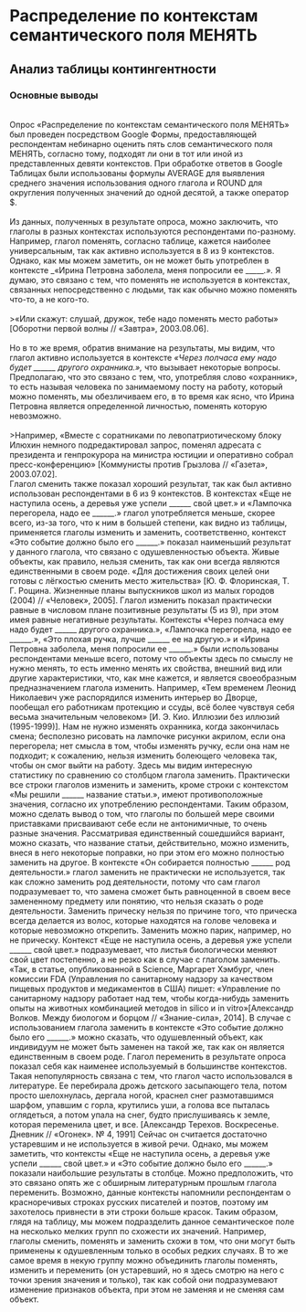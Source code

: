 # Распределение по контекстам семантического поля МЕНЯТЬ 
## Анализ таблицы контингентности
### Основные выводы
<br>   Опрос «Распределение по контекстам семантического поля МЕНЯТЬ» был проведен посредством Google Формы, предоставляющей респондентам небинарно оценить пять слов семантического поля МЕНЯТЬ, согласно тому, подходят ли они в тот или иной из представленных девяти контекстов. При обработке ответов в Google Таблицах были использованы формулы AVERAGE для выявления среднего значения использования одного глагола и ROUND для округления полученных значений до одной десятой, а также оператор $. </br>
<br>   Из данных, полученных в результате опроса, можно заключить, что глаголы в разных контекстах используются респондентами по-разному. Например, глагол поменять, согласно таблице, кажется наиболее универсальным, так как активно используется в 8 из 9 контекстов. Однако, как мы можем заметить, он не может быть употреблен в контексте _«Ирина Петровна заболела, меня попросили ее ______.»._ Я думаю, это связано с тем, что поменять не используется в контекстах, связанных непосредственно с людьми, так как обычно можно поменять что-то, а не кого-то.</br> <br> >«Или скажут: слушай, дружок, тебе надо поменять место работы» [Оборотни первой волны // «Завтра», 2003.08.06].</br> <br>Но в то же время, обратив внимание на результаты, мы видим, что глагол активно используется в контексте _«Через полчаса ему надо будет ______ другого охранника.»,_ что вызывает некоторые вопросы. Предполагаю, что это связано с тем, что, употребляя слово «охранник», то есть называя человека по занимаемому посту на работу, который можно поменять, мы обезличиваем его, в то время как ясно, что Ирина Петровна является определенной личностью, поменять которую невозможно. </br> <br> >Например, «Вместе с соратниками по левопатриотическому блоку Илюхин немного подредактировал запрос, поменял адресата с президента и генпрокурора на министра юстиции и оперативно собрал пресс-конференцию» [Коммунисты против Грызлова // «Газета», 2003.07.02].</br>
Глагол сменить также показал хороший результат, так как был активно использован респондентами в 6 из 9 контекстов. В контекстах «Еще не наступила осень, а деревья уже успели ______ свой цвет.» и «Лампочка перегорела, надо ее ______.» глагол употребляется меньше, скорее всего, из-за того, что к ним в большей степени, как видно из таблицы, применяется глаголы изменить и заменить, соответственно, контекст «Это событие должно было его ______.» показал наименьший результат у данного глагола, что связано с одушевленностью объекта. Живые объекты, как правило, нельзя сменить, так как они всегда являются единственными в своем роде. «Для достижения своих целей они готовы с лёгкостью сменить место жительства» [Ю. Ф. Флоринская, Т. Г. Рощина. Жизненные планы выпускников школ из малых городов (2004) // «Человек», 2005].
Глагол изменить показал практически равные в числовом плане позитивные результаты (5 из 9), при этом имея равные негативные результаты. Контексты «Через полчаса ему надо будет ______ другого охранника.», «Лампочка перегорела, надо ее ______.», «Это плохая ручка, лучше ______ ее на другую.» и «Ирина Петровна заболела, меня попросили ее ______.» были использованы респондентами меньше всего, потому что объекты здесь по смыслу не нужно менять, то есть именно менять их свойства, внешний вид или другие характеристики, что, как мне кажется, и является своеобразным предназначением глагола изменить. Например, «Тем временем Леонид Николаевич уже распорядился изменить интерьер во Дворце, пообещал его работникам протекцию и ссуды, всё более чувствуя себя весьма значительным человеком» [И. Э. Кио. Иллюзии без иллюзий (1995-1999)]. Нам не нужно изменять охранника, когда закончилась смена; бесполезно рисовать на лампочке рисунки акрилом, если она перегорела; нет смысла в том, чтобы изменять ручку, если она нам не подходит; к сожалению, нельзя изменить болеющего человека так, чтобы он смог выйти на работу. Здесь мы видим интересную статистику по сравнению со столбцом глагола заменить. Практически все строки глаголов изменить и заменить, кроме строки с контекстом «Мы решили ______ название статьи.», имеют противоположные значения, согласно их употреблению респондентами. Таким образом, можно сделать вывод о том, что глаголы по большей мере своими приставками присваивают себе если не антонимичные, то очень разные значения. Рассматривая единственный сошедшийся вариант, можно сказать, что название статьи, действительно, можно изменить, внеся в него некоторые поправки, но при этом его можно полностью заменить на другое. В контексте «Он собирается полностью ______ род деятельности.» глагол заменить не практически не используется, так как сложно заменить род деятельности, потому что сам глагол подразумевает то, что замена сможет быть равноценной в своем весе замененному предмету или понятию, что нельзя сказать о роде деятельности. Заменить прическу нельзя по причине того, что прическа всегда делается из волос, которые находятся на голове человека и которые невозможно открепить. Заменить можно парик, например, но не прическу. Контекст «Еще не наступила осень, а деревья уже успели ______ свой цвет.» подразумевает, что листья биологически меняют свой цвет постепенно, а не резко как в случае с глаголом заменить. «Так, в статье, опубликованной в Science, Маргарет Хэмбург, член комиссии FDA (Управления по санитарному надзору за качеством пищевых продуктов и медикаментов в США) пишет: «Управление по санитарному надзору работает над тем, чтобы когда-нибудь заменить опыты на животных комбинацией методов in silico и in vitro»[Александр Волков. Между биологом и борцом // «Знание-сила», 2014]. В случае с использованием глагола заменить в контексте «Это событие должно было его ______.» можно сказать, что одушевленный объект, как индивидуум не может быть заменен на такой же, так как он является единственным в своем роде.
Глагол переменить в результате опроса показал себя как наименее используемый в большинстве контекстов. Такая непопулярность связана с тем, что глагол часто использовался в литературе.
Ее перебирала дрожь детского засыпающего тела, потом просто шелохнулась, дергала ногой, краснел снег размотавшимся шарфом, упавшим с горла, крутились уши, а голова все пыталась оглядеться, а потом упала на снег, будто прислушиваясь к земле, которая переменила цвет, и все. [Александр Терехов. Воскресенье. Дневник // «Огонек». № 4, 1991] 
 Сейчас он считается достаточно устаревшим и не используется в живой речи. Однако, мы можем заметить, что контексты «Еще не наступила осень, а деревья уже успели ______ свой цвет.» и «Это событие должно было его ______.» показали наибольшие результаты в столбце. Можно предположить, что это связано опять же с обширным литературным прошлым глагола переменить. Возможно, данные контексты напомнили респондентам о красноречивых строках русских писателей и поэтов, поэтому им захотелось привнести в эти строки больше красок.
Таким образом, глядя на таблицу, мы можем подразделить данное семантическое поле на несколько мелких групп по схожести их значений. Например, глаголы сменить, поменять и заменить схожи в том, что они могут быть применены к одушевленным только в особых редких случаях. В то же самое время в некую группу можно объединить глаголы поменять, изменить и переменить (он устаревший, но я здесь смотрю на него с точки зрения значения и только), так как собой они подразумевают изменение признаков объекта, при этом не заменяя и не сменяя сам объект.


